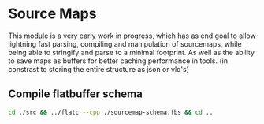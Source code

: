 # Source Maps

This module is a very early work in progress, which has as end goal to allow lightning fast parsing, compiling and manipulation of sourcemaps, while being able to stringify and parse to a minimal footprint. As well as the ability to save maps as buffers for better caching performance in tools. (in constrast to storing the entire structure as json or vlq's)

## Compile flatbuffer schema

```bash
cd ./src && ../flatc --cpp ./sourcemap-schema.fbs && cd ..
```
